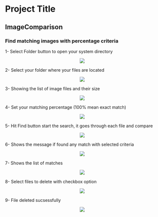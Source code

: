 # Project Title
## ImageComparison

### Find matching images with percentage criteria



1- Select Folder button to open your system directory
<p align="center">
  <img src="https://user-images.githubusercontent.com/12136571/46526294-7e604000-c8ab-11e8-8aea-646f8e6d46e8.png">
</p>

2- Select your folder where your files are located
<p align="center">
  <img src="https://user-images.githubusercontent.com/12136571/46526304-83bd8a80-c8ab-11e8-961d-251ab26016ed.png">
</p>

<left>3- Showing the list of image files and their size</left>
<p align="center">
  <img src="https://user-images.githubusercontent.com/12136571/46526316-8b7d2f00-c8ab-11e8-9d87-3b421c40065a.png">
</p>

4- Set your matching percentage (100% mean exact match)
<p align="center">
  <img src="https://user-images.githubusercontent.com/12136571/46527703-93d76900-c8af-11e8-9af1-45513635865f.png">
</p>

5- Hit Find button start the search, it goes through each file and compare 

<p align="center">
  <img src="https://user-images.githubusercontent.com/12136571/46526364-a9e32a80-c8ab-11e8-9336-5c4191c296f6.png">
</p>



6- Shows the message if found any match with selected criteria

<p align="center">
  <img src="https://user-images.githubusercontent.com/12136571/46527841-e1ec6c80-c8af-11e8-93b3-5e08eb757971.png">
</p>
 

7- Shows the list of matches
<p align="center">
  <img src="https://user-images.githubusercontent.com/12136571/46528009-532c1f80-c8b0-11e8-9bcd-feb936836c4d.png">
</p>

8- Select files to delete with checkbox option
<p align="center">
  <img src="https://user-images.githubusercontent.com/12136571/46528055-71921b00-c8b0-11e8-9586-c8716cb94b70.png">
</p>

9- File deleted sucsessfully
<p align="center">
  <img src="https://user-images.githubusercontent.com/12136571/46528108-938b9d80-c8b0-11e8-9494-fdd1681a741b.png">
</p>
